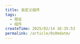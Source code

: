 ```yaml
---
title: 自定义组件
tags:
  - 预览
  - 组件
createTime: 2025/02/14 16:35:53
permalink: /article/0s0mdatm/
---
```


<CustomComponent />
